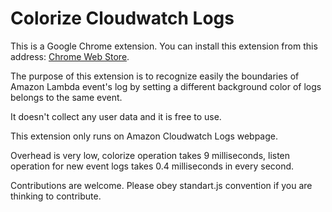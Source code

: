 Colorize Cloudwatch Logs
========================

This is a Google Chrome extension. You can install this extension from this address: [Chrome Web Store](https://chrome.google.com/webstore/detail/colorize-cloudwatch-logs/fkagnmcbeokmapmcbecbcmpccmlbhkpl).

The purpose of this extension is to recognize easily the boundaries of Amazon Lambda event's log by setting a different background color of logs belongs to the same event.

It doesn't collect any user data and it is free to use.

This extension only runs on Amazon Cloudwatch Logs webpage.

Overhead is very low, colorize operation takes 9 milliseconds, listen operation for new event logs takes 0.4 milliseconds in every second.

Contributions are welcome. Please obey standart.js convention if you are thinking to contribute.
